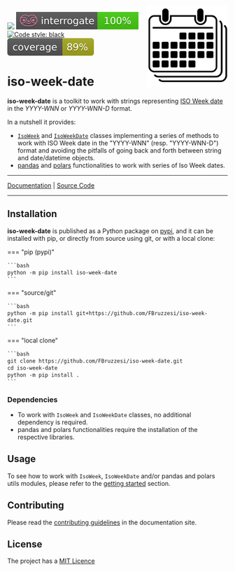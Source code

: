 <img src="img/iso-week-date-logo.svg" width=185 height=185 align="right">

![](https://img.shields.io/github/license/FBruzzesi/iso-week)
<img src ="img/interrogate-shield.svg">
[![Code style: black](https://img.shields.io/badge/code%20style-black-000000.svg)](https://github.com/psf/black)
<img src="img/coverage.svg">

# iso-week-date

**iso-week-date** is a toolkit to work with strings representing [ISO Week date](https://en.wikipedia.org/wiki/ISO_week_date) in the  _YYYY-WNN_ or _YYYY-WNN-D_ format.

In a nutshell it provides:

- [`IsoWeek`](api/isoweek/) and [`IsoWeekDate`](api/isoweekdate/) classes implementing a series of methods to work with ISO Week date in the "YYYY-WNN" (resp. "YYYY-WNN-D") format and avoiding the pitfalls of going back and forth between string and date/datetime objects.
- [pandas](api/pandas/) and [polars](api/polars/) functionalities to work with series of Iso Week dates.

---

[Documentation](https://fbruzzesi.github.io/iso-week-date) | [Source Code](https://github.com/fbruzzesi/iso-week-date)

---

## Installation

**iso-week-date** is published as a Python package on [pypi](https://pypi.org/), and it can be installed with pip, or directly from source using git, or with a local clone:

=== "pip (pypi)"

    ```bash
    python -m pip install iso-week-date
    ```

=== "source/git"

    ```bash
    python -m pip install git+https://github.com/FBruzzesi/iso-week-date.git
    ```

=== "local clone"

    ```bash
    git clone https://github.com/FBruzzesi/iso-week-date.git
    cd iso-week-date
    python -m pip install .
    ```

### Dependencies

- To work with `IsoWeek` and `IsoWeekDate` classes, no additional dependency is required.
- pandas and polars functionalities require the installation of the respective libraries.

## Usage

To see how to work with `IsoWeek`, `IsoWeekDate` and/or pandas and polars utils modules, please refer to the [getting started](getting-started/quickstart/) section.

## Contributing

Please read the [contributing guidelines](contribute/) in the documentation site.

## License

The project has a [MIT Licence](https://github.com/FBruzzesi/deczoo/blob/main/LICENSE)
